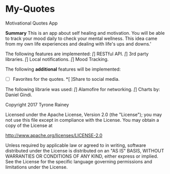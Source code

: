 # My-Quotes
Motivational Quotes App 

**Summary**
This is an app about self healing and motivation.  You will be able to track your mood daily to check your mental wellness.  This idea came from my own life experiences and dealing with life's ups and downs.'


The following features are implemented:
*[*] RESTful API.
*[*] 3rd party libraries.
*[*] Local notifications.
*[*] Mood Tracking.

The following **additional** features will be implemented:

*[ ] Favorites for the quotes.
*[ ]Share to social media. 

The following librarie was used:
*[*] Alamofire for networking.
*[*] Charts by: Daniel Gindi.



Copyright 2017 Tyrone Rainey

Licensed under the Apache License, Version 2.0 (the "License");
you may not use this file except in compliance with the License.
You may obtain a copy of the License at

http://www.apache.org/licenses/LICENSE-2.0

Unless required by applicable law or agreed to in writing, software
distributed under the License is distributed on an "AS IS" BASIS,
WITHOUT WARRANTIES OR CONDITIONS OF ANY KIND, either express or implied.
See the License for the specific language governing permissions and
limitations under the License.
